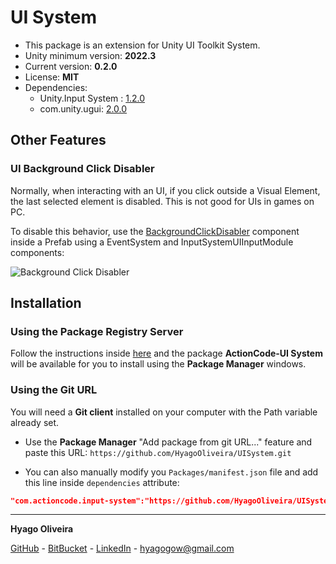 # UI System

* This package is an extension for Unity UI Toolkit System.
* Unity minimum version: **2022.3**
* Current version: **0.2.0**
* License: **MIT**
* Dependencies:
	- Unity.Input System : [1.2.0](https://docs.unity3d.com/Packages/com.unity.inputsystem@1.2/changelog/CHANGELOG.html)
	- com.unity.ugui: [2.0.0](https://docs.unity3d.com/Packages/com.unity.ugui@2.0/changelog/CHANGELOG.html)

## Other Features

### UI Background Click Disabler

Normally, when interacting with an UI, if you click outside a Visual Element, the last selected element is disabled. This is not good for UIs in games on PC.

To disable this behavior, use the [BackgroundClickDisabler](/Runtime/BackgroundClickDisabler.cs) component inside a Prefab using a EventSystem and InputSystemUIInputModule components:

![Background Click Disabler](/Documentation~/BackgroundClickDisabler.png)

## Installation

### Using the Package Registry Server

Follow the instructions inside [here](https://cutt.ly/ukvj1c8) and the package **ActionCode-UI System** 
will be available for you to install using the **Package Manager** windows.

### Using the Git URL

You will need a **Git client** installed on your computer with the Path variable already set. 

- Use the **Package Manager** "Add package from git URL..." feature and paste this URL: `https://github.com/HyagoOliveira/UISystem.git`

- You can also manually modify you `Packages/manifest.json` file and add this line inside `dependencies` attribute: 

```json
"com.actioncode.input-system":"https://github.com/HyagoOliveira/UISystem.git"
```

---

**Hyago Oliveira**

[GitHub](https://github.com/HyagoOliveira) -
[BitBucket](https://bitbucket.org/HyagoGow/) -
[LinkedIn](https://www.linkedin.com/in/hyago-oliveira/) -
<hyagogow@gmail.com>
